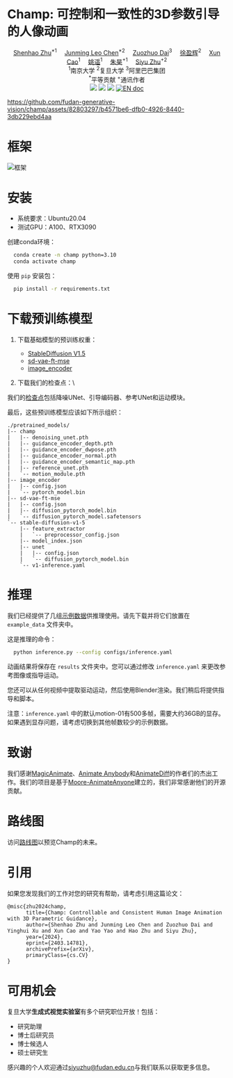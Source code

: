 # Champ: 可控制和一致性的3D参数引导的人像动画

<div align='Center'>
    <a href='https://github.com/ShenhaoZhu' target='_blank'>Shenhao Zhu</a><sup>*1</sup>&emsp;
    <a href='https://github.com/Leoooo333' target='_blank'>Junming Leo Chen</a><sup>*2</sup>&emsp;
    <a href='https://github.com/daizuozhuo' target='_blank'>Zuozhuo Dai</a><sup>3</sup>&emsp;
    <a href='https://ai3.fudan.edu.cn/info/1088/1266.htm' target='_blank'>徐盈辉</a><sup>2</sup>&emsp;
    <a href='https://cite.nju.edu.cn/People/Faculty/20190621/i5054.html' target='_blank'>Xun Cao</a><sup>1</sup>&emsp;
    <a href='https://yoyo000.github.io/' target='_blank'>姚遥</a><sup>1</sup>&emsp;
    <a href='http://zhuhao.cc/home/' target='_blank'>朱昊</a><sup>+1</sup>&emsp;
    <a href='https://sites.google.com/site/zhusiyucs/home' target='_blank'>Siyu Zhu</a><sup>+2</sup>
</div>
<div align='center'>
    <sup>1</sup>南京大学 <sup>2</sup>复旦大学 <sup>3</sup>阿里巴巴集团
</div>
<div align='center'>
    <sup>*</sup>平等贡献
    <sup>+</sup>通讯作者
</div>

<div align='center'>
    <a href='https://fudan-generative-vision.github.io/champ/#/'><img src='https://img.shields.io/badge/项目-页面-Green'></a>
    <a href='https://arxiv.org/abs/2403.14781'><img src='https://img.shields.io/badge/论文-Arxiv-red'></a>
    <a href='https://youtu.be/2XVsy9tQRAY'><img src='https://badges.aleen42.com/src/youtube.svg'></a>
    <a href="README.md"><img src="https://img.shields.io/badge/english-document-white.svg" alt="EN doc"></a>
</div>

https://github.com/fudan-generative-vision/champ/assets/82803297/b4571be6-dfb0-4926-8440-3db229ebd4aa

# 框架

![框架](assets/framework.jpg)

# 安装

- 系统要求：Ubuntu20.04
- 测试GPU：A100、RTX3090

创建conda环境：

```bash
  conda create -n champ python=3.10
  conda activate champ
```

使用 `pip` 安装包：

```bash
  pip install -r requirements.txt
```

# 下载预训练模型

1. 下载基础模型的预训练权重：

   - [StableDiffusion V1.5](https://huggingface.co/runwayml/stable-diffusion-v1-5)
   - [sd-vae-ft-mse](https://huggingface.co/stabilityai/sd-vae-ft-mse)
   - [image_encoder](https://huggingface.co/lambdalabs/sd-image-variations-diffusers/tree/main/image_encoder)

2. 下载我们的检查点：\

我们的[检查点](https://huggingface.co/fudan-generative-ai/champ/tree/main)包括降噪UNet、引导编码器、参考UNet和运动模块。

最后，这些预训练模型应该如下所示组织：

```text
./pretrained_models/
|-- champ
|   |-- denoising_unet.pth
|   |-- guidance_encoder_depth.pth
|   |-- guidance_encoder_dwpose.pth
|   |-- guidance_encoder_normal.pth
|   |-- guidance_encoder_semantic_map.pth
|   |-- reference_unet.pth
|   `-- motion_module.pth
|-- image_encoder
|   |-- config.json
|   `-- pytorch_model.bin
|-- sd-vae-ft-mse
|   |-- config.json
|   |-- diffusion_pytorch_model.bin
|   `-- diffusion_pytorch_model.safetensors
`-- stable-diffusion-v1-5
    |-- feature_extractor
    |   `-- preprocessor_config.json
    |-- model_index.json
    |-- unet
    |   |-- config.json
    |   `-- diffusion_pytorch_model.bin
    `-- v1-inference.yaml
```

# 推理

我们已经提供了几组[示例数据](https://huggingface.co/fudan-generative-ai/champ/tree/main)供推理使用。请先下载并将它们放置在 `example_data` 文件夹中。

这是推理的命令：

```bash
  python inference.py --config configs/inference.yaml
```

动画结果将保存在 `results` 文件夹中。您可以通过修改 `inference.yaml` 来更改参考图像或指导运动。

您还可以从任何视频中提取驱动运动，然后使用Blender渲染。我们稍后将提供指导和脚本。

注意：`inference.yaml` 中的默认motion-01有500多帧，需要大约36GB的显存。如果遇到显存问题，请考虑切换到其他帧数较少的示例数据。

# 致谢

我们感谢[MagicAnimate](https://github.com/magic-research/magic-animate)、[Animate Anybody](https://github.com/HumanAIGC/AnimateAnyone)和[AnimateDiff](https://github.com/guoyww/AnimateDiff)的作者们的杰出工作。我们的项目是基于[Moore-AnimateAnyone](https://github.com/MooreThreads/Moore-AnimateAnyone)建立的，我们非常感谢他们的开源贡献。

# 路线图

访问[路线图](docs/ROADMAP.zh_CN.md)以预览Champ的未来。

# 引用

如果您发现我们的工作对您的研究有帮助，请考虑引用这篇论文：

```
@misc{zhu2024champ,
      title={Champ: Controllable and Consistent Human Image Animation with 3D Parametric Guidance},
      author={Shenhao Zhu and Junming Leo Chen and Zuozhuo Dai and Yinghui Xu and Xun Cao and Yao Yao and Hao Zhu and Siyu Zhu},
      year={2024},
      eprint={2403.14781},
      archivePrefix={arXiv},
      primaryClass={cs.CV}
}
```

# 可用机会

复旦大学**生成式视觉实验室**有多个研究职位开放！包括：

- 研究助理
- 博士后研究员
- 博士候选人
- 硕士研究生

感兴趣的个人欢迎通过[siyuzhu@fudan.edu.cn](mailto://siyuzhu@fudan.edu.cn)与我们联系以获取更多信息。